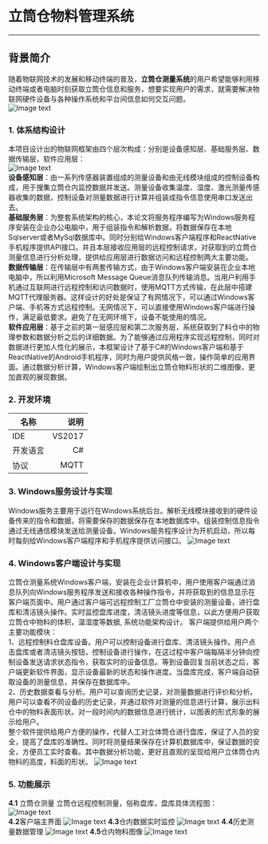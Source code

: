 # 立筒仓物料管理系统

------

## 背景简介

随着物联网技术的发展和移动终端的普及，**立筒仓测量系统**的用户希望能够利用移动终端或者电脑时刻获取立筒仓信息和服务，想要实现用户的需求，就需要解决物联网硬件设备与各种操作系统和平台间信息如何交互问题。  
![Image text](https://github.com/sdzjc070/Project_0001/blob/master/image/%E7%99%BB%E5%BD%95.png?raw=true)

### 1. **体系结构设计**
本项目设计出的物联网框架由四个层次构成：分别是设备感知层、基础服务层、数据传输层，软件应用层：  
![Image text](https://github.com/sdzjc070/Project_0001/blob/master/image/%E6%9E%B6%E6%9E%84%E5%B1%82%E6%AC%A1%E5%9B%BE.png?raw=true)  
**设备感知层**：由一系列传感器装置组成的测量设备和由无线模块组成的控制设备构成，用于搜集立筒仓内监控数据并发送。测量设备收集温度、湿度、激光测量传感器收集的数据，控制设备对测量数据进行计算并组装成指令信息使用串口发送出去。  
**基础服务层**：为整套系统架构的核心，本论文将服务程序编写为Windows服务程序安装在企业办公电脑中，用于组装指令和解析数据，将数据保存在本地Sqlserver或者MySql数据库中。同时分别给Windows客户端程序和ReactNative手机程序提供API接口。并且本层接收应用层的远程控制请求，对获取到的立筒仓测量信息进行分析处理，提供给应用层进行数据访问和远程控制两大主要功能。  
**数据传输层**：在传输层中有两套传输方式，由于Windows客户端安装在企业本地电脑中，所以利用Microsoft Message Queue消息队列传输消息。当用户利用手机通过互联网进行远程控制和访问数据时，使用MQTT方式传输，在此层中搭建MQTT代理服务器。这样设计的好处是保证了有网情况下，可以通过Windows客户端、手机等方式远程控制。无网情况下，可以直接使用Windows客户端进行操作，满足最低要求。避免了在无网环境下，设备不能使用的情况。  
**软件应用层**：基于之前的第一层感应层和第二次服务层，系统获取到了料仓中的物理参数和数据分析之后的详细数据。为了能够通过应用程序实现远程控制，同时对数据进行更加人性化的展示，本框架设计了基于C#的Windows客户端和基于ReactNative的Android手机程序，同时为用户提供风格一致，操作简单的应用界面。通过数据分析计算，Windows客户端绘制出立筒仓物料形状的二维图像，更加直观的展现数据。

### 2. 开发环境

| 名称        | 说明   |  
| --------   | -----:  | 
| IDE    | VS2017 |  
| 开发语言        |   C#  |  
| 协议        |    MQTT   |  

### 3. **Windows服务设计与实现**

Windows服务主要用于运行在Windows系统后台。解析无线模块接收到的硬件设备传来的指令和数据，将需要保存的数据保存在本地数据库中。组装控制信息指令通过无线通信模块发送给测量设备。Windows服务程序设计为开机启动，所以每时每刻给Windows客户端程序和手机程序提供访问接口。
![Image text](https://github.com/sdzjc070/Project_0001/blob/master/image/%E5%8A%9F%E8%83%BD%E6%A8%A1%E5%9D%97%E5%9B%BE.png?raw=true)

### 4. **Windows客户端设计与实现**

立筒仓测量系统Windows客户端，安装在企业计算机中，用户使用客户端通过消息队列向Windows服务程序发送和接收各种操作指令，并将获取到的信息显示在客户端页面中。用户通过客户端可远程控制工厂立筒仓中安装的测量设备，进行盘库和清洁镜头操作。实时监控盘库进度，清洁镜头进度等信息，以此方便用户获取立筒仓中物料的体积，温湿度等数据, 系统功能架构设计。
客户端提供给用户两个主要功能模块：  
1、远程控制料仓盘库设备。用户可以控制设备进行盘库、清洁镜头操作。用户点击盘库或者清洁镜头按钮，控制设备进行操作，在这过程中客户端每隔半分钟向控制设备发送请求状态指令，获取实时的设备信息。等到设备回复当前状态之后，客户端更新软件界面，显示设备最新的状态和操作进度。当盘库完成，客户端自动获取设备的测量信息，并保存在数据库中。  
2、历史数据查看与分析。用户可以查询历史记录，对测量数据进行评价和分析。用户可以查看不同设备的历史记录，并通过软件对测量的信息进行计算，展示出料仓中的物料表面形状。对一段时间内的数据信息进行统计，以图表的形式形象的展示给用户。  
整个软件提供给用户方便的操作，代替人工对立体筒仓进行盘库，保证了人员的安全，提高了盘库的准确性。同时将测量结果保存在计算机数据库中，保证数据的安全，方便员工实时查看。其中数据分析功能，更好且直观的呈现给用户立体筒仓内物料的高度，料面的形状。
![Image text](https://github.com/sdzjc070/Project_0001/blob/master/image/%E5%AE%A2%E6%88%B7%E7%AB%AF%E5%8A%9F%E8%83%BD%E6%A8%A1%E5%9D%97.png?raw=true)

### 5. 功能展示

**4.1** 立筒仓测量
立筒仓远程控制测量，俗称盘库，盘库具体流程图：  
![Image text](https://github.com/sdzjc070/Project_0001/blob/master/image/%E7%9B%98%E5%BA%93%E6%B5%81%E7%A8%8B%E5%9B%BE.png?raw=true)  
**4.2**客户端主界面
![Image text](https://github.com/sdzjc070/Project_0001/blob/master/image/%E7%B3%BB%E7%BB%9F%E7%95%8C%E9%9D%A2%E5%9B%BE.png?raw=true)
**4.3**仓内数据实时监控
![Image text](https://github.com/sdzjc070/Project_0001/blob/master/image/%E5%AE%9E%E6%97%B6%E7%9B%91%E6%8E%A7.png?raw=true)
**4.4**历史测量数据管理
![Image text](https://github.com/sdzjc070/Project_0001/blob/master/image/%E6%95%B0%E6%8D%AE%E7%AE%A1%E7%90%86%E5%9B%BE.png?raw=true)
**4.5**仓内物料图像
![Image text](https://github.com/sdzjc070/Project_0001/blob/master/image/%E6%B5%8B%E9%87%8F%E4%BA%8C%E7%BB%B4%E5%9B%BE.png?raw=true)






